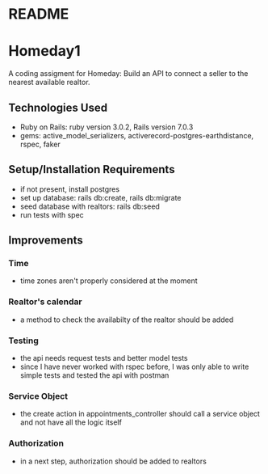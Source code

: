 # README

# Homeday1

A coding assigment for Homeday: Build an API to connect a seller to the nearest available realtor.

## Technologies Used

* Ruby on Rails: ruby version 3.0.2, Rails version 7.0.3
* gems: active_model_serializers, activerecord-postgres-earthdistance, rspec, faker

## Setup/Installation Requirements

* if not present, install postgres
* set up database: rails db:create, rails db:migrate
* seed database with realtors: rails db:seed
* run tests with spec

## Improvements

### Time
* time zones aren't properly considered at the moment

### Realtor's calendar
* a method to check the availabilty of the realtor should be added

### Testing
* the api needs request tests and better model tests
* since I have never worked with rspec before, I was only able to write simple tests and tested the api with postman

### Service Object
* the create action in appointments_controller should call a service object and not have all the logic itself

### Authorization
* in a next step, authorization should be added to realtors
